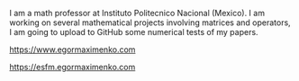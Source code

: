 I am a math professor at Instituto Politecnico Nacional (Mexico).
I am working on several mathematical projects involving matrices and operators,
I am going to upload to GitHub some numerical tests of my papers.

https://www.egormaximenko.com

https://esfm.egormaximenko.com
